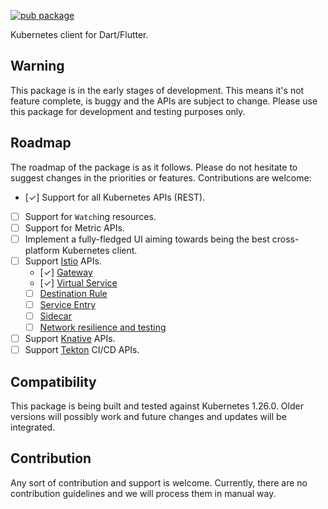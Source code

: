 [![pub package](https://img.shields.io/pub/v/kubernetes.svg)](https://pub.dartlang.org/packages/kubernetes)

Kubernetes client for Dart/Flutter.

## Warning

This package is in the early stages of development. This means it's not feature complete, is buggy and the APIs are subject to change. Please use this package for development and testing purposes only.

## Roadmap

The roadmap of the package is as it follows. Please do not hesitate to suggest changes in the priorities or features. Contributions are welcome:

- [✓] Support for all Kubernetes APIs (REST).
- [ ] Support for `Watch`ing resources.
- [ ] Support for Metric APIs.
- [ ] Implement a fully-fledged UI aiming towards being the best cross-platform Kubernetes client.
- [ ] Support [Istio](https://istio.io) APIs.
  - [✓] [Gateway](https://istio.io/latest/docs/reference/config/networking/gateway/)
  - [✓] [Virtual Service](https://istio.io/latest/docs/reference/config/networking/virtual-service/)
  - [ ] [Destination Rule](https://istio.io/latest/docs/reference/config/networking/destination-rule/)
  - [ ] [Service Entry](https://istio.io/latest/docs/reference/config/networking/service-entry/)
  - [ ] [Sidecar](https://istio.io/latest/docs/reference/config/networking/sidecar/)
  - [ ] [Network resilience and testing](https://istio.io/latest/docs/concepts/traffic-management/#network-resilience-and-testing)
- [ ] Support [Knative](https://knative.dev) APIs.
- [ ] Support [Tekton](https://tekton.dev/) CI/CD APIs.

## Compatibility

This package is being built and tested against Kubernetes 1.26.0. Older versions will possibly work and future changes and updates will be integrated.

## Contribution

Any sort of contribution and support is welcome. Currently, there are no contribution guidelines and we will process them in manual way.
